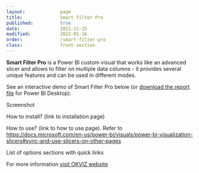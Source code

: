 ```yaml
---
layout:             page
title:              Smart Filter Pro
published:          true
date:               2021-11-15
modified:           2022-01-16
order:              /smart-filter-pro
class:              front-section
---
```

  

**Smart Filter Pro** is a Power BI custom visual that works like an advanced slicer and allows to filter on multiple data columns - it provides several unique features and can be used in different modes.

See an interactive demo of Smart Filter Pro below (or [download the report file](https://okviz.com/wp-content/okviz/smartFilterProByOKViz-tour-web.pbix) for Power BI Desktop):

<todo>Screenshot</todo>

<todo assign="daniele">How to install? (link to installation page)</todo>

<todo assign="daniele">How to use? (link to how to use page). Refer to <https://docs.microsoft.com/en-us/power-bi/visuals/power-bi-visualization-slicers#sync-and-use-slicers-on-other-pages></todo>

<todo assign="daniele">List of options sections with quick links</todo>


For more information [visit OKVIZ website](https://okviz.com/smart-filter-pro)